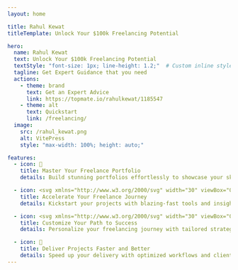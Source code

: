 ```yaml
---
layout: home

title: Rahul Kewat
titleTemplate: Unlock Your $100k Freelancing Potential

hero:
  name: Rahul Kewat
  text: Unlock Your $100k Freelancing Potential
  textStyle: "font-size: 1px; line-height: 1.2;"  # Custom inline styles
  tagline: Get Expert Guidance that you need
  actions:
    - theme: brand
      text: Get an Expert Advice
      link: https://topmate.io/rahulkewat/1185547
    - theme: alt
      text: Quickstart
      link: /freelancing/
  image:
    src: /rahul_kewat.png
    alt: VitePress
    style: "max-width: 100%; height: auto;"  

features:
  - icon: 📝
    title: Master Your Freelance Portfolio
    details: Build stunning portfolios effortlessly to showcase your skills and attract high-paying clients. Stand out with a professional online presence that tells your story.

  - icon: <svg xmlns="http://www.w3.org/2000/svg" width="30" viewBox="0 0 256 256.32"><defs><linearGradient id="a" x1="-.828%" x2="57.636%" y1="7.652%" y2="78.411%"><stop offset="0%" stop-color="#41D1FF"/><stop offset="100%" stop-color="#BD34FE"/></linearGradient><linearGradient id="b" x1="43.376%" x2="50.316%" y1="2.242%" y2="89.03%"><stop offset="0%" stop-color="#FFEA83"/><stop offset="8.333%" stop-color="#FFDD35"/><stop offset="100%" stop-color="#FFA800"/></linearGradient></defs><path fill="url(#a)" d="M255.153 37.938 134.897 252.976c-2.483 4.44-8.862 4.466-11.382.048L.875 37.958c-2.746-4.814 1.371-10.646 6.827-9.67l120.385 21.517a6.537 6.537 0 0 0 2.322-.004l117.867-21.483c5.438-.991 9.574 4.796 6.877 9.62Z"/><path fill="url(#b)" d="M185.432.063 96.44 17.501a3.268 3.268 0 0 0-2.634 3.014l-5.474 92.456a3.268 3.268 0 0 0 3.997 3.378l24.777-5.718c2.318-.535 4.413 1.507 3.936 3.838l-7.361 36.047c-.495 2.426 1.782 4.5 4.151 3.78l15.304-4.649c2.372-.72 4.652 1.36 4.15 3.788l-11.698 56.621c-.732 3.542 3.979 5.473 5.943 2.437l1.313-2.028 72.516-144.72c1.215-2.423-.88-5.186-3.54-4.672l-25.505 4.922c-2.396.462-4.435-1.77-3.759-4.114l16.646-57.705c.677-2.35-1.37-4.583-3.769-4.113Z"/></svg>
    title: Accelerate Your Freelance Journey
    details: Kickstart your projects with blazing-fast tools and insights. Learn how to streamline your workflow, from proposal to payment, so you can focus on what you do best.

  - icon: <svg xmlns="http://www.w3.org/2000/svg" width="30" viewBox="0 0 256 220.8"><path fill="#41B883" d="M204.8 0H256L128 220.8 0 0h97.92L128 51.2 157.44 0h47.36Z"/><path fill="#41B883" d="m0 0 128 220.8L256 0h-51.2L128 132.48 50.56 0H0Z"/><path fill="#35495E" d="M50.56 0 128 133.12 204.8 0h-47.36L128 51.2 97.92 0H50.56Z"/></svg>
    title: Customize Your Path to Success
    details: Personalize your freelancing journey with tailored strategies and resources. Whether you're a developer, designer, or writer, unlock the flexibility to work your way.

  - icon: 🚀
    title: Deliver Projects Faster and Better
    details: Speed up your delivery with optimized workflows and client-focused strategies. Provide exceptional service with quick turnarounds and consistent quality, keeping clients coming back.
---
```


<style>
:root {
  --vp-home-hero-name-color: transparent;
  --vp-home-hero-name-background: -webkit-linear-gradient(120deg, #bd34fe 30%, #41d1ff);
  --vp-home-hero-image-background-image: linear-gradient(-45deg, #bd34fe 50%, #47caff 50%);
  --vp-home-hero-image-filter: blur(44px);
}

.VPContent:has(> .VPHome) {
  background: radial-gradient(circle, rgba(255, 110, 199, 0.20), rgba(167, 107, 255, 0.20), rgba(96, 217, 244, 0.20));
  min-height: 100vh;
  margin: 0;
}

@media (min-width: 640px) {
  :root {
    --vp-home-hero-image-filter: blur(56px);
  }
}

@media (min-width: 960px) {
  :root {
    --vp-home-hero-image-filter: blur(68px);
  }
}
</style>
